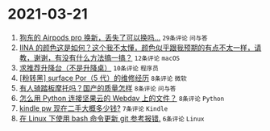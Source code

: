# 2021-03-21

1. [狗东的 Airpods pro 换新，丢失了可以换吗...](https://www.v2ex.com/t/763574) `29条评论` `问与答`
1. [IINA 的颜色这是如何？这个我不太懂，颜色似乎跟我预期的有点不太一样，请教，谢谢，有没有什么方法搞一搞？](https://www.v2ex.com/t/763579) `12条评论` `macOS`
1. [求推荐升降台（不是升降桌）](https://www.v2ex.com/t/763580) `10条评论` `程序员`
1. [[粉转黑] surface Por（5 代）的维修经历](https://www.v2ex.com/t/763600) `8条评论` `微软`
1. [有人骑踏板摩托吗？国产的质量怎样](https://www.v2ex.com/t/763591) `8条评论` `问与答`
1. [怎么用 Python 连接坚果云的 Webdav 上的文件？](https://www.v2ex.com/t/763586) `8条评论` `Python`
1. [kindle pw 现在二手大概多少钱?](https://www.v2ex.com/t/763596) `7条评论` `Kindle`
1. [在 Linux 下使用 bash 命令更新 git 参考报错.](https://www.v2ex.com/t/763597) `6条评论` `Linux`
